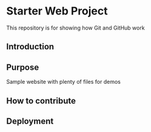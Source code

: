 # Starter Web Project

This repository is for showing how Git and GitHub work
## Introduction

## Purpose

Sample website with plenty of files for demos

## How to contribute

## Deployment